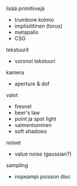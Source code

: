 lisää primitiivejä
 - trumbore kolmio
 - implisiittinen (torus)
 - metapallo
 - CSG

tekstuurit
 - voronoi tekstuuri

kamera
 - aperture & dof
 
valot
 - fresnel
 - beer's law
 - point ja spot light
 - vaimentuminen
 - soft shadows

noiset
 - value noise (gaussian?)

sampling
 - nopeampi poisson disc

